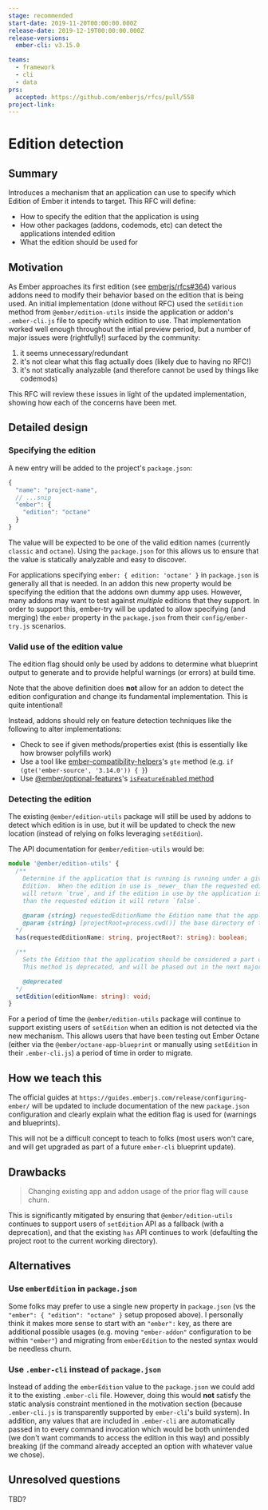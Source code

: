```yaml
---
stage: recommended
start-date: 2019-11-20T00:00:00.000Z
release-date: 2019-12-19T00:00:00.000Z
release-versions:
  ember-cli: v3.15.0

teams:
  - framework
  - cli
  - data
prs:
  accepted: https://github.com/emberjs/rfcs/pull/558
project-link:
---
```


# Edition detection

## Summary

Introduces a mechanism that an application can use to specify which Edition of
Ember it intends to target. This RFC will define:

* How to specify the edition that the application is using
* How other packages (addons, codemods, etc) can detect the applications intended edition
* What the edition should be used for

## Motivation

As Ember approaches its first edition (see
[emberjs/rfcs#364](https://github.com/emberjs/rfcs/pull/364)) various addons
need to modify their behavior based on the edition that is being used. An
initial implementation (done without RFC) used the `setEdition` method from
`@ember/edition-utils` inside the application or addon's `.ember-cli.js`
file to specify which edition to use. That implementation worked well
enough throughout the intial preview period, but a number of major issues were
(rightfully!) surfaced by the community:

1. it seems unnecessary/redundant
2. it's not clear what this flag actually does (likely due to having no RFC!)
3. it's not statically analyzable (and therefore cannot be used by things like codemods)

This RFC will review these issues in light of the updated implementation,
showing how each of the concerns have been met.

## Detailed design

### Specifying the edition

A new entry will be added to the project's `package.json`:

```js
{
  "name": "project-name",
  // ...snip
  "ember": {
    "edition": "octane"
  }
}
```

The value will be expected to be one of the valid edition names (currently
`classic` and `octane`). Using the `package.json` for this allows us to ensure
that the value is statically analyzable and easy to discover.

For applications specifying `ember: { edition: 'octane' }` in `package.json` is
generally all that is needed. In an addon this new property would be specifying
the edition that the addons own dummy app uses. However, many addons may want
to test against _multiple_ editions that they support. In order to support
this, ember-try will be updated to allow specifying (and merging) the `ember`
property in the `package.json` from their `config/ember-try.js` scenarios.

### Valid use of the edition value

The edition flag should only be used by addons to determine what blueprint
output to generate and to provide helpful warnings (or errors) at build time.

Note that the above definition does **not** allow for an addon to detect the
edition configuration and change its fundamental implementation. This is quite
intentional!

Instead, addons should rely on feature detection techniques like the following
to alter implementations:

* Check to see if given methods/properties exist (this is essentially like how
  browser polyfills work)
* Use a tool like
[ember-compatibility-helpers](https://github.com/pzuraq/ember-compatibility-helpers)'s
`gte` method (e.g. `if (gte('ember-source', '3.14.0')) { }`)
* Use
  [@ember/optional-features](https://github.com/emberjs/ember-optional-features)'s
  [`isFeatureEnabled`
  method](https://github.com/emberjs/ember-optional-features#at-build-time-from-an-addon)

### Detecting the edition

The existing `@ember/edition-utils` package will still be used by addons to
detect which edition is in use, but it will be updated to check the new
location (instead of relying on folks leveraging `setEdition`).

The API documentation for `@ember/edition-utils` would be:

```ts
module '@ember/edition-utils' {
  /**
    Determine if the application that is running is running under a given Ember
    Edition.  When the edition in use is _newer_ than the requested edition it
    will return `true`, and if the edition in use by the application is _older_
    than the requested edition it will return `false`.

    @param {string} requestedEditionName the Edition name that the application/addon is requesting
    @param {string} [projectRoot=process.cwd()] the base directory of the project
  */
  has(requestedEditionName: string, projectRoot?: string): boolean;

  /**
    Sets the Edition that the application should be considered a part of.
    This method is deprecated, and will be phased out in the next major release.

    @deprecated
  */
  setEdition(editionName: string): void;
}
```

For a period of time the `@ember/edition-utils` package will continue to
support existing users of `setEdition` when an edition is not detected via the
new mechanism. This allows users that have been testing out Ember Octane
(either via the `@ember/octane-app-blueprint` or manually using `setEdition` in
their `.ember-cli.js`) a period of time in order to migrate.

## How we teach this

The official guides at `https://guides.emberjs.com/release/configuring-ember/`
will be updated to include documentation of the new `package.json`
configuration and clearly explain what the edition flag is used for (warnings
and blueprints).

This will not be a difficult concept to teach to folks (most users won't
care, and will get upgraded as part of a future `ember-cli` blueprint update).

## Drawbacks

> Changing existing app and addon usage of the prior flag will cause churn.

This is significantly mitigated by ensuring that `@ember/edition-utils`
continues to support users of `setEdition` API as a fallback (with a
deprecation), and that the existing `has` API continues to work (defaulting the
project root to the current working directory).

## Alternatives

### Use `emberEdition` in `package.json`

Some folks may prefer to use a single new property in `package.json` (vs the
`"ember": { "edition": "octane" }` setup proposed above). I personally think it
makes more sense to start with an `"ember":` key, as there are additional
possible usages (e.g. moving `"ember-addon"` configuration to be within
`"ember"`) and migrating from `emberEdition` to the nested syntax would be
needless churn.

### Use `.ember-cli` instead of `package.json`

Instead of adding the `emberEdition` value to the `package.json` we could add
it to the existing `.ember-cli` file. However, doing this would **not** satisfy
the static analysis constraint mentioned in the motivation section (because
`.ember-cli.js` is transparently supported by `ember-cli`'s build system).
In addition, any values that are included in `.ember-cli` are automatically
passed in to every command invocation which would be both unintended (we don't
want commands to access the edition in this way) and possibly breaking (if the
command already accepted an option with whatever value we chose).

## Unresolved questions

TBD?
